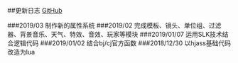 ##更新日志 <a href="https://github.com/hunzsig/hJLua" target="_blank">GitHub</a>

###2019/03
    制作新的属性系统
###2019/02
    完成模板、镜头、单位组、过滤器、背景音乐、天气、特效、音效、玩家等模块
###2019/01/07
    运用SLK技术结合逻辑代码
###2019/01/02
    结合bj/cj官方函数
###2018/12/30
    以hjass基础代码改造为lua
